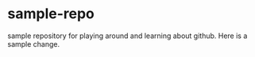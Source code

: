 # sample-repo
sample repository for playing around and learning about github.
Here is a sample change.
